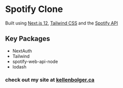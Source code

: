 

# Spotify Clone

Built using [Next.js 12](https://next.js.org), [Tailwind CSS](https://tailwindcss.com) and the [Spotify API](https://developer.spotify.com/)


## Key Packages

- NextAuth
- Tailwind
- spotify-web-api-node
- lodash

### check out my site at [kellenbolger.ca](https://kellenbolger.ca)
